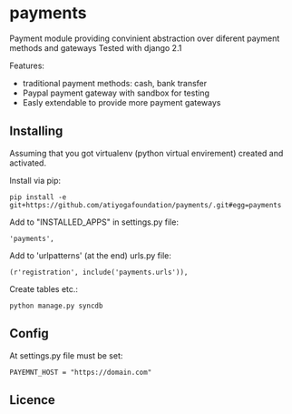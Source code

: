 payments
=================================

Payment module providing convinient abstraction over diferent payment methods and gateways
Tested with django 2.1

Features:
* traditional payment methods: cash, bank transfer
* Paypal payment gateway with sandbox for testing
* Easly extendable to provide more payment gateways


Installing
----------
Assuming that you got virtualenv (python virtual envirement) created and activated.

Install via pip:

    pip install -e git+https://github.com/atiyogafoundation/payments/.git#egg=payments

Add to "INSTALLED_APPS" in settings.py file:
    
    'payments',

Add to 'urlpatterns' (at the end) urls.py file:
    
    (r'registration', include('payments.urls')),
    
Create tables etc.:

    python manage.py syncdb

Config
------
At settings.py file must be set:
    
    PAYEMNT_HOST = "https://domain.com"


Licence
-------
